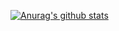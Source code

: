 [![Anurag's github stats](https://github-readme-stats.vercel.app/api?username=nebulae-pan)](https://github.com/anuraghazra/github-readme-stats)
